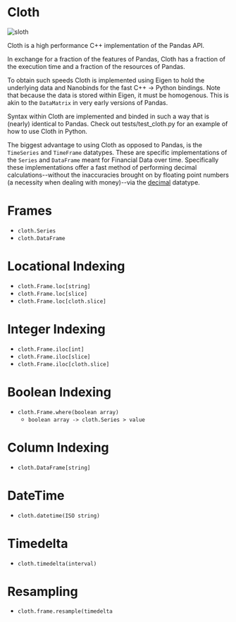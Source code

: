 # Cloth

![sloth](https://github.com/user-attachments/assets/86148566-91bf-4e42-a5a0-3e7cc6b29335)

Cloth is a high performance C++ implementation of the Pandas API.

In exchange for a fraction of the features of Pandas, Cloth has a fraction of the execution time and a fraction of the resources of Pandas.

To obtain such speeds Cloth is implemented using Eigen to hold the underlying data and Nanobinds for the fast C++ -> Python bindings. Note that because the data is stored within Eigen, it must be homogenous. This is akin to the `DataMatrix` in very early versions of Pandas.

Syntax within Cloth are implemented and binded in such a way that is (nearly) identical  to Pandas. Check out tests/test_cloth.py for an example of how to use Cloth in Python.

The biggest advantage to using Cloth as opposed to Pandas, is the `TimeSeries` and `TimeFrame` datatypes. These are specific implementations of the `Series` and `DataFrame` meant for Financial Data over time. Specifically these implementations offer a fast method of performing decimal calculations--without the inaccuracies brought on by floating point numbers (a necessity when dealing with money)--via the [decimal](https://github.com/vpiotr/decimal_for_cpp) datatype.

# Frames
* `cloth.Series`
* `cloth.DataFrame`

# Locational Indexing

* `cloth.Frame.loc[string]`
* `cloth.Frame.loc[slice]`
* `cloth.Frame.loc[cloth.slice]`

# Integer Indexing
* `cloth.Frame.iloc[int]`
* `cloth.Frame.iloc[slice]`
* `cloth.Frame.iloc[cloth.slice]`

# Boolean Indexing
* `cloth.Frame.where(boolean array)`
  * `boolean array -> cloth.Series > value`

# Column Indexing
* `cloth.DataFrame[string]`

# DateTime
* `cloth.datetime(ISO string)`

# Timedelta
* `cloth.timedelta(interval)`

# Resampling
* `cloth.frame.resample(timedelta`



